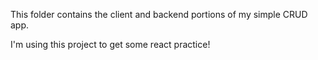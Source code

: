 This folder contains the client and backend portions of my simple CRUD app.

I'm using this project to get some react practice!
